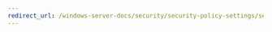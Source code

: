 ```yaml
---
redirect_url: /windows-server-docs/security/security-policy-settings/security-options/network-security-do-not-store-lan-manager-hash-value-on-next-password-change.md
---
```

